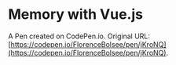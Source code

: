 # Memory with Vue.js

A Pen created on CodePen.io. Original URL: [https://codepen.io/FlorenceBolsee/pen/jKroNQ](https://codepen.io/FlorenceBolsee/pen/jKroNQ).

